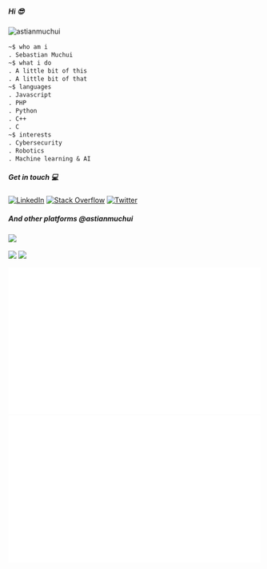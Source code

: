 
##### Hi 😎
<p align="left"> <img src="https://komarev.com/ghpvc/?username=astianmuchui&label=Profile%20views&color=2fa4e7&style=flat" alt="astianmuchui" /> </p>

```shell 
~$ who am i
. Sebastian Muchui
~$ what i do
. A little bit of this 
. A little bit of that
~$ languages
. Javascript
. PHP
. Python
. C++
. C 
~$ interests
. Cybersecurity
. Robotics
. Machine learning & AI
```

##### Get in touch 💻 

[![LinkedIn](https://img.shields.io/badge/LinkedIn-%230077B5.svg?logo=linkedin&logoColor=white)](https://www.linkedin.com/in/astianmuchui/) [![Stack Overflow](https://img.shields.io/badge/-Stackoverflow-FE7A16?logo=stack-overflow&logoColor=white)](https://stackoverflow.com/users/14483975/seb-astian) [![Twitter](https://img.shields.io/badge/Twitter-%231DA1F2.svg?logo=Twitter&logoColor=white)](https://twitter.com/astianmuchui) 

##### And other platforms @astianmuchui  

   
[![](https://activity-graph.herokuapp.com/graph?username=astianmuchui&theme=react-dark&hide_border=true&bg=000&line=2fa4e7&point=none)](https://github.com/astianmuchui/github-readme-activity-graph)


  
   
  
<!--  <table>
  <tr>
      
  </tr>  <td><img width="360px" align="left" src="https://github-readme-stats.vercel.app/api?username=astianmuchui&show_icons=true&hide_border=true&theme=gotham"/></td>
    <td><img width="380px" align="right" src="https://github-readme-streak-stats.herokuapp.com/?user=astianmuchui&show_icons=true&count_private=true&hide_border=true&locale=en&layout=compact&theme=gotham"/></td>
   
</table>
 -->
 <div display="inline-flex" width="80%" justify-content="space-between">
   
<img width="380px" margin="50px" src="https://github-readme-stats.vercel.app/api?username=astianmuchui&show_icons=true&hide_border=true&count_private=true&theme=tokyonight&hide_rank=true"/>
<img width="380px" src="https://github-readme-streak-stats.herokuapp.com/?user=astianmuchui&show_icons=true&count_private=true&include_all_commits=true&hide_border=true&locale=en&layout=compact&theme=tokyonight"/>
  </div>


 ![](https://raw.githubusercontent.com/astianmuchui/github-statistics/master/generated/overview.svg#gh-dark-mode-only)
 ![](https://raw.githubusercontent.com/astianmuchui/github-statistics/master/generated/languages.svg#gh-dark-mode-only)
 





